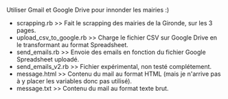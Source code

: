 Utiliser Gmail et Google Drive pour innonder les mairies :)

- scrapping.rb >> Fait le scrapping des mairies de la Gironde, sur les 3 pages.
- upload_csv_to_google.rb >> Charge le fichier CSV sur Google Drive en le transformant au format Spreadsheet.
- send_emails.rb >> Envoie des emails en fonction du fichier Google Spreadsheet uploadé.
- send_emails_v2.rb >> Fichier expérimental, non testé complétement.
- message.html >> Contenu du mail au format HTML (mais je n'arrive pas à y placer les variables donc pas utilisé).
- message.txt >> Contenu du mail au format texte brut.
